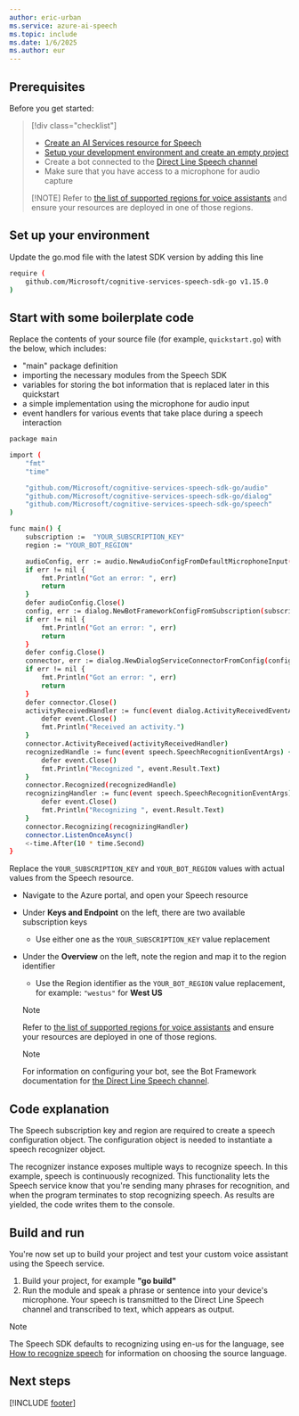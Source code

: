 ```yaml
---
author: eric-urban
ms.service: azure-ai-speech
ms.topic: include
ms.date: 1/6/2025
ms.author: eur
---
```


## Prerequisites

Before you get started:

> [!div class="checklist"]
> * [Create an AI Services resource for Speech](~/articles/ai-services/multi-service-resource.md?pivots=azportal)
> * [Setup your development environment and create an empty project](../../../../quickstarts/setup-platform.md)
> * Create a bot connected to the [Direct Line Speech channel](/azure/bot-service/bot-service-channel-connect-directlinespeech)
> * Make sure that you have access to a microphone for audio capture
>
  > [!NOTE]
  > Refer to [the list of supported regions for voice assistants](~/articles/ai-services/speech-service/regions.md#regions) and ensure your resources are deployed in one of those regions.

## Set up your environment

Update the go.mod file with the latest SDK version by adding this line
```sh
require (
    github.com/Microsoft/cognitive-services-speech-sdk-go v1.15.0
)
```

## Start with some boilerplate code
Replace the contents of your source file (for example, `quickstart.go`) with the below, which includes:

- "main" package definition
- importing the necessary modules from the Speech SDK
- variables for storing the bot information that is replaced later in this quickstart
- a simple implementation using the microphone for audio input
- event handlers for various events that take place during a speech interaction

```sh
package main

import (
    "fmt"
    "time"

    "github.com/Microsoft/cognitive-services-speech-sdk-go/audio"
    "github.com/Microsoft/cognitive-services-speech-sdk-go/dialog"
    "github.com/Microsoft/cognitive-services-speech-sdk-go/speech"
)

func main() {
    subscription :=  "YOUR_SUBSCRIPTION_KEY"
    region := "YOUR_BOT_REGION"

    audioConfig, err := audio.NewAudioConfigFromDefaultMicrophoneInput()
    if err != nil {
        fmt.Println("Got an error: ", err)
        return
    }
    defer audioConfig.Close()
    config, err := dialog.NewBotFrameworkConfigFromSubscription(subscription, region)
    if err != nil {
        fmt.Println("Got an error: ", err)
        return
    }
    defer config.Close()
    connector, err := dialog.NewDialogServiceConnectorFromConfig(config, audioConfig)
    if err != nil {
        fmt.Println("Got an error: ", err)
        return
    }
    defer connector.Close()
    activityReceivedHandler := func(event dialog.ActivityReceivedEventArgs) {
        defer event.Close()
        fmt.Println("Received an activity.")
    }
    connector.ActivityReceived(activityReceivedHandler)
    recognizedHandle := func(event speech.SpeechRecognitionEventArgs) {
        defer event.Close()
        fmt.Println("Recognized ", event.Result.Text)
    }
    connector.Recognized(recognizedHandle)
    recognizingHandler := func(event speech.SpeechRecognitionEventArgs) {
        defer event.Close()
        fmt.Println("Recognizing ", event.Result.Text)
    }
    connector.Recognizing(recognizingHandler)
    connector.ListenOnceAsync()
    <-time.After(10 * time.Second)
}
```

Replace the `YOUR_SUBSCRIPTION_KEY` and `YOUR_BOT_REGION` values with actual values from the Speech resource.

- Navigate to the Azure portal, and open your Speech resource
- Under **Keys and Endpoint** on the left, there are two available subscription keys
    - Use either one as the `YOUR_SUBSCRIPTION_KEY` value replacement
- Under the **Overview** on the left, note the region and map it to the region identifier
    - Use the Region identifier as the `YOUR_BOT_REGION` value replacement, for example: `"westus"` for **West US**

   > [!NOTE]
   > Refer to [the list of supported regions for voice assistants](~/articles/ai-services/speech-service/regions.md#regions) and ensure your resources are deployed in one of those regions.

   > [!NOTE]
   > For information on configuring your bot, see the Bot Framework documentation for [the Direct Line Speech channel](/azure/bot-service/bot-service-channel-connect-directlinespeech).

## Code explanation
The Speech subscription key and region are required to create a speech configuration object. The configuration object is needed to instantiate a speech recognizer object.

The recognizer instance exposes multiple ways to recognize speech. In this example, speech is continuously recognized. This functionality lets the Speech service know that you're sending many phrases for recognition, and when the program terminates to stop recognizing speech. As results are yielded, the code writes them to the console.

## Build and run
You're now set up to build your project and test your custom voice assistant using the Speech service.
1. Build your project, for example **"go build"**
2. Run the module and speak a phrase or sentence into your device's microphone. Your speech is transmitted to the Direct Line Speech channel and transcribed to text, which appears as output.


> [!NOTE]
> The Speech SDK defaults to recognizing using en-us for the language, see [How to recognize speech](../../../../how-to-recognize-speech.md) for information on choosing the source language.

## Next steps

[!INCLUDE [footer](./footer.md)]

